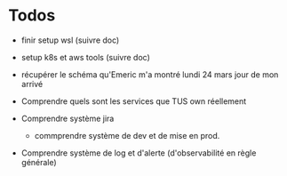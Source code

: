 # Todos

* finir setup wsl (suivre doc)

* setup k8s et aws tools (suivre doc)

* récupérer le schéma qu'Emeric m'a montré lundi 24 mars jour de mon arrivé

* Comprendre quels sont les services que TUS own réellement

* Comprendre système jira
  * commprendre système de dev et de mise en prod.

* Comprendre système de log et d'alerte (d'observabilité en règle générale)
